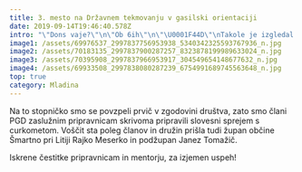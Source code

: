 ```yaml
---
title: 3. mesto na Državnem tekmovanju v gasilski orientaciji
date: 2019-09-14T19:46:40.578Z
intro: "\"Dons vaje?\"\n\"Ob 6ih\"\n\"\U0001F44D\"\nTakole je izgledal naš skupni klepet vsak drugi dan zadnjih dveh mesecev. Redne vaje, ogromna želja in najboljša ekipa so nas pripeljali do tretjega mesta na državnem tekmovanju v gasilski orientaciji."
image1: /assets/69976537_2997837756953938_5340342325593767936_n.jpg
image2: /assets/70183135_2997837900287257_8323878199989633024_n.jpg
image3: /assets/70395908_2997837966953917_304549654148677632_n.jpg
image4: /assets/69933508_2997838080287239_6754991689745563648_n.jpg
top: true
category: Mladina
---
```


Na to stopničko smo se povzpeli prvič v zgodovini društva, zato smo člani PGD zaslužnim pripravnicam skrivoma pripravili slovesni sprejem s curkometom. Voščit sta poleg članov in družin prišla tudi župan občine Šmartno pri Litiji Rajko Meserko in podžupan Janez Tomažič.

Iskrene čestitke pripravnicam in mentorju, za izjemen uspeh!
